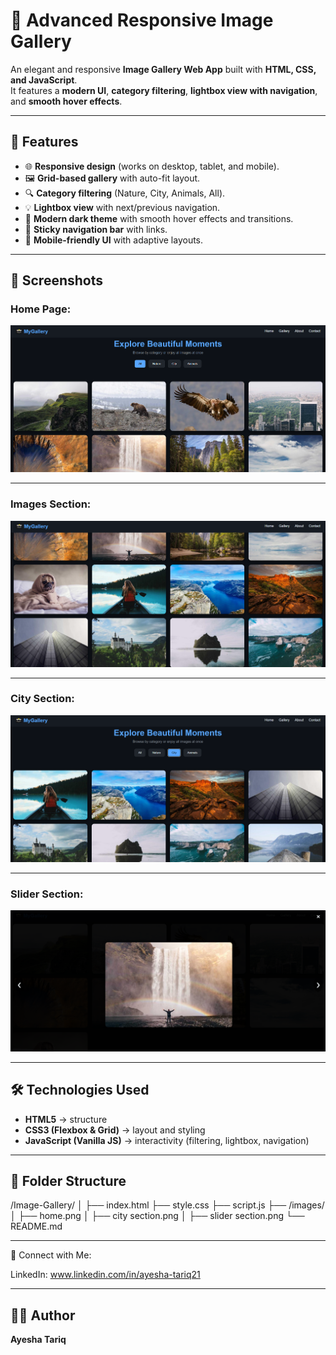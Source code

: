 # 📸 Advanced Responsive Image Gallery  

An elegant and responsive **Image Gallery Web App** built with **HTML, CSS, and JavaScript**.  
It features a **modern UI**, **category filtering**, **lightbox view with navigation**, and **smooth hover effects**.  

---

## 🚀 Features  
- 🌐 **Responsive design** (works on desktop, tablet, and mobile).  
- 🖼️ **Grid-based gallery** with auto-fit layout.  
- 🔍 **Category filtering** (Nature, City, Animals, All).  
- 💡 **Lightbox view** with next/previous navigation.  
- 🎨 **Modern dark theme** with smooth hover effects and transitions.  
- 🧭 **Sticky navigation bar** with links.  
- 📱 **Mobile-friendly UI** with adaptive layouts.  

---

## 📸 Screenshots


### Home Page:
![Home](images/home.png)

---

### Images Section:
![home1](images/home1.png)

---

### City Section:
![city](images/city.png)

---

### Slider Section:
![Slider](images/slider1.png)

---








## 🛠️ Technologies Used  
- **HTML5** → structure  
- **CSS3 (Flexbox & Grid)** → layout and styling  
- **JavaScript (Vanilla JS)** → interactivity (filtering, lightbox, navigation)  

---

## 📂 Folder Structure

/Image-Gallery/
│
├── index.html
├── style.css
├── script.js
├── /images/
│ ├── home.png
│ ├── city section.png
│ ├── slider section.png
└── README.md

---

🤝 Connect with Me:

LinkedIn: www.linkedin.com/in/ayesha-tariq21

---

## 👩‍💻 Author

**Ayesha Tariq**






















































































































